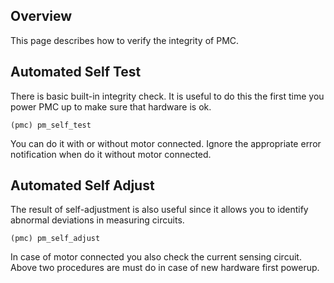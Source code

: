 ## Overview

This page describes how to verify the integrity of PMC.

## Automated Self Test

There is basic built-in integrity check. It is useful to do this the first time
you power PMC up to make sure that hardware is ok.

	(pmc) pm_self_test

You can do it with or without motor connected. Ignore the appropriate error
notification when do it without motor connected.

## Automated Self Adjust

The result of self-adjustment is also useful since it allows you to identify
abnormal deviations in measuring circuits.

	(pmc) pm_self_adjust

In case of motor connected you also check the current sensing circuit. Above
two procedures are must do in case of new hardware first powerup.

